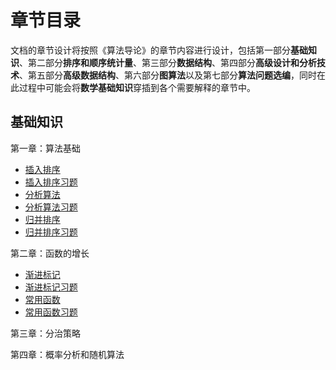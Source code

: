 # 章节目录

文档的章节设计将按照《算法导论》的章节内容进行设计，包括第一部分**基础知识**、第二部分**排序和顺序统计量**、第三部分**数据结构**、第四部分**高级设计和分析技术**、第五部分**高级数据结构**、第六部分**图算法**以及第七部分**算法问题选编**，同时在此过程中可能会将**数学基础知识**穿插到各个需要解释的章节中。

## 基础知识

第一章：算法基础

- [插入排序](/algorithms/basic/insertion)
- [插入排序习题](/algorithms/basic/insertion-exercise)
- [分析算法](/algorithms/basic/analyse)
- [分析算法习题](/algorithms/basic/analyse-exercise)
- [归并排序](/algorithms/basic/merge)
- [归并排序习题](/algorithms/basic/merge-exercise)

第二章：函数的增长

- [渐进标记](/algorithms/basic/symbol)
- [渐进标记习题](/algorithms/basic/symbol-exercise)
- [常用函数](/algorithms/basic/common)
- [常用函数习题](/algorithms/basic/common-exercise)

第三章：分治策略

第四章：概率分析和随机算法